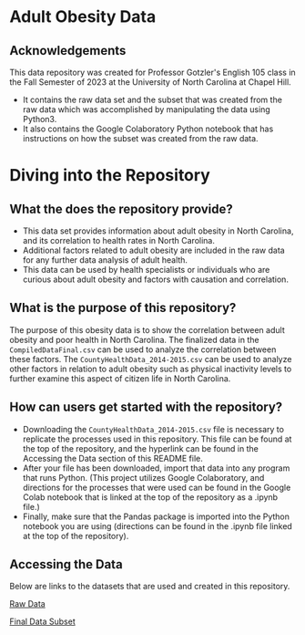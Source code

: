 # Adult Obesity Data
## Acknowledgements
This data repository was created for Professor Gotzler's English 105 class in the Fall Semester of 2023 at the University of North Carolina at Chapel Hill.
* It contains the raw data set and the subset that was created from the raw data which was accomplished by manipulating the data using Python3.
* It also contains the Google Colaboratory Python notebook that has instructions on how the subset was created from the raw data.

# Diving into the Repository
## What the does the repository provide?
* This data set provides information about adult obesity in North Carolina, and its correlation to health rates in North Carolina. 
* Additional factors related to adult obesity are included in the raw data for any further data analysis of adult health.
* This data can be used by health specialists or individuals who are curious about adult obesity and factors with causation and correlation. 

## What is the purpose of this repository? 
The purpose of this obesity data is to show the correlation between adult obesity and poor health in North Carolina. The finalized data in the ```CompiledDataFinal.csv``` can be used to analyze the correlation between these factors. The ```CountyHealthData_2014-2015.csv``` can be used to analyze other factors in relation to adult obesity such as physical inactivity levels to further examine this aspect of citizen life in North Carolina. 

## How can users get started with the repository?
* Downloading the ```CountyHealthData_2014-2015.csv``` file is necessary to replicate the processes used in this repository. This file can be found at the top of the repository, and the hyperlink can be found in the Accessing the Data section of this README file.
* After your file has been downloaded, import that data into any program that runs Python. (This project utilizes Google Colaboratory, and directions for the processes that were used can be found in the Google Colab notebook that is linked at the top of the repository as a .ipynb file.)
* Finally, make sure that the Pandas package is imported into the Python notebook you are using (directions can be found in the .ipynb file linked at the top of the repository).  

## Accessing the Data
Below are links to the datasets that are used and created in this repository.

[Raw Data](https://github.com/ahibbeler/obesity-health-data/blob/main/CountyHealthData_2014-2015.csv) 

[Final Data Subset](https://github.com/ahibbeler/obesity-health-data/blob/main/CompiledDataFinal.csv) 
